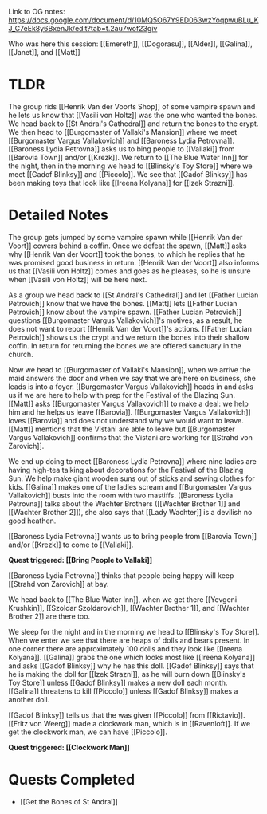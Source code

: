 Link to OG notes: https://docs.google.com/document/d/10MQ5O67Y9ED063wzYoqpwuBLu_KJ_C7eEk8y6BxenJk/edit?tab=t.2au7wof23giv

Who was here this session: [[Emereth]], [[Dogorasu]], [[Alder]], [[Galina]], [[Janet]], and [[Matt]]
# TLDR
The group rids [[Henrik Van der Voorts Shop]] of some vampire spawn and he lets us know that [[Vasili von Holtz]] was the one who wanted the bones. We head back to [[St Andral's Cathedral]] and return the bones to the crypt. We then head to [[Burgomaster of Vallaki's Mansion]] where we meet [[Burgomaster Vargus Vallakovich]] and [[Baroness Lydia Petrovna]]. [[Baroness Lydia Petrovna]] asks us to bing people to [[Vallaki]] from [[Barovia Town]] and/or [[Krezk]]. We return to [[The Blue Water Inn]] for the night, then in the morning we head to [[Blinsky's Toy Store]] where we meet [[Gadof Blinksy]] and [[Piccolo]]. We see that [[Gadof Blinksy]] has been making toys that look like [[Ireena Kolyana]] for [[Izek Strazni]]. 
# Detailed Notes
The group gets jumped by some vampire spawn while [[Henrik Van der Voort]] cowers behind a coffin. Once we defeat the spawn, [[Matt]] asks why [[Henrik Van der Voort]] took the bones, to which he replies that he was promised good business in return. [[Henrik Van der Voort]] also informs us that [[Vasili von Holtz]] comes and goes as he pleases, so he is unsure when [[Vasili von Holtz]] will be here next. 

As a group we head back to [[St Andral's Cathedral]] and let [[Father Lucian Petrovich]] know that we have the bones. [[Matt]] lets [[Father Lucian Petrovich]] know about the vampire spawn. [[Father Lucian Petrovich]] questions [[Burgomaster Vargus Vallakovich]]'s motives, as a result, he does not want to report [[Henrik Van der Voort]]'s actions. [[Father Lucian Petrovich]] shows us the crypt and we return the bones into their shallow coffin. In return for returning the bones we are offered sanctuary in the church. 

Now we head to [[Burgomaster of Vallaki's Mansion]], when we arrive the maid answers the door and when we say that we are here on business, she leads is into a foyer. [[Burgomaster Vargus Vallakovich]] heads in and asks us if we are here to help with prep for the Festival of the Blazing Sun. [[Matt]] asks [[Burgomaster Vargus Vallakovich]] to make a deal: we help him and he helps us leave [[Barovia]]. [[Burgomaster Vargus Vallakovich]] loves [[Barovia]] and does not understand why we would want to leave. [[Matt]] mentions that the Vistani are able to leave but [[Burgomaster Vargus Vallakovich]] confirms that the Vistani are working for [[Strahd von Zarovich]]. 

We end up doing to meet [[Baroness Lydia Petrovna]] where nine ladies are having high-tea talking about decorations for the Festival of the Blazing Sun. We help make giant wooden suns out of sticks and sewing clothes for kids. [[Galina]] makes one of the ladies scream and [[Burgomaster Vargus Vallakovich]] busts into the room with two mastiffs. [[Baroness Lydia Petrovna]] talks about the Wachter Brothers ([[Wachter Brother 1]] and [[Wachter Brother 2]]), she also says that [[Lady Wachter]] is a devilish no good heathen. 

[[Baroness Lydia Petrovna]] wants us to bring people from [[Barovia Town]] and/or [[Krezk]] to come to [[Vallaki]].

**Quest triggered: [[Bring People to Vallaki]]**

[[Baroness Lydia Petrovna]] thinks that people being happy will keep [[Strahd von Zarovich]] at bay. 

We head back to [[The Blue Water Inn]], when we get there [[Yevgeni Krushkin]], [[Szoldar Szoldarovich]], [[Wachter Brother 1]], and [[Wachter Brother 2]] are there too. 

We sleep for the night and in the morning we head to [[Blinsky's Toy Store]]. When we enter we see that there are heaps of dolls and bears present. In one corner there are approximately 100 dolls and they look like [[Ireena Kolyana]]. [[Galina]] grabs the one which looks most like [[Ireena Kolyana]] and asks [[Gadof Blinksy]] why he has this doll. [[Gadof Blinksy]] says that he is making the doll for [[Izek Strazni]], as he will burn down [[Blinsky's Toy Store]] unless [[Gadof Blinksy]] makes a new doll each month. [[Galina]] threatens to kill [[Piccolo]] unless [[Gadof Blinksy]] makes a another doll. 

[[Gadof Blinksy]] tells us that the was given [[Piccolo]] from [[Rictavio]]. [[Fritz von Weerg]] made a clockwork man, which is in [[Ravenloft]]. If we get the clockwork man, we can have [[Piccolo]]. 

**Quest triggered: [[Clockwork Man]]**

# Quests Completed
* [[Get the Bones of St Andral]]